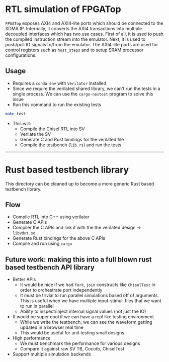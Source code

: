 # RTL simulation of FPGATop

`FPGATop` exposes AXI4 and AXI4-lite ports which should be connected to the XDMA IP.
Internally, it converts the AXI4 transactions into multiple decoupled interfaces which has two use cases.
First of all, it is used to push the compiled instruction stream into the emulator.
Next, it is used to push/pull IO signals to/from the emulator.
The AXI4-lite ports are used for control registers such as `host_steps` and to setup SRAM processor configurations.

## Usage

- Requires a `conda env` with `Verilator` installed
- Since we require the verilated shared library, we can't run the tests in a single process. We can use the `cargo-nextest` program to solve this issue
- Run this command to run the existing tests

```bash
make test
```

- This will:
    - Compile the Chisel RTL into SV
    - Verilate the SV
    - Generate C and Rust bindings for the verilated file
    - Compile the testbench (`lib.rs`) and run the tests

---

# Rust based testbench library

This directory can be cleaned up to become a more generic Rust based testbench library.

## Flow

- Compile RTL into C++ using verilator
- Generate C APIs
- Compiler the C APIs and link it with the the verilated design -> `libVdut.so`
- Generate Rust bindings for the above C APIs
- Compile and run using `cargo`

## Future work: making this into a full blown rust based testbench API library

- Better APIs
    - It would be nice if we had `fork`, `join` constructs like `ChiselTest` in order to orchestrate port independently
    - It must be trivial to run parallel simulations based off of arguments. This is useful when we have multiple input-stimuli files that we want to run in parallel
    - Ability to inspect/inject internal signal values (not just the IO)
- It would be super cool if we can have a repl like testing environment
    - While we write the testbench, we can see the waveform getting updated in a browser real time
    - This would be useful for unit testing small designs
- High performance
    - We must benchmark the performance for various designs
    - Compare it against raw SV TB, Cocotb, ChiselTest
- Support multiple simulation backends
